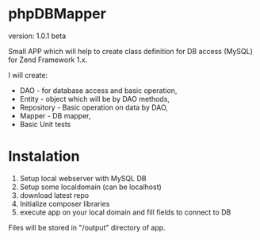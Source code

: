 phpDBMapper
===========
version: 1.0.1 beta


Small APP which will help to create class definition for DB access (MySQL) for Zend Framework 1.x.

I will create:
- DAO - for database access and basic operation,
- Entity - object which will be by DAO methods,
- Repository - Basic operation on data by DAO,
- Mapper - DB mapper,
- Basic Unit tests


Instalation
===========
1. Setup local webserver with MySQL DB
2. Setup some localdomain (can be localhost)
2. download latest repo
3. Initialize composer libraries
4. execute app on your local domain and fill fields to connect to DB

Files will be stored in "/output" directory of app.